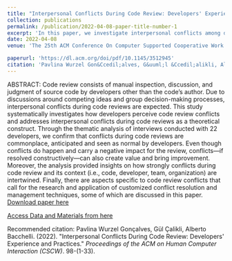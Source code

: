 ```yaml
---
title: "Interpersonal Conflicts During Code Review: Developers' Experience and Practices"
collection: publications
permalink: /publication/2022-04-08-paper-title-number-1
excerpt: 'In this paper, we investigate interpersonal conflicts among developers during code review through the thematic analysis of interviews conducted with 22 developers'
date: 2022-04-08
venue: 'The 25th ACM Conference On Computer Supported Cooperative Work And Social Computing'

paperurl: 'https://dl.acm.org/doi/pdf/10.1145/3512945'
citation: 'Pavlina Wurzel Gon&Ccedil;alves, G&uuml;l &Ccedil;alikli, Alberto Bacchelli. (2022). &quot; Interpersonal Conflicts During Code Review: Developers&apos; Experience and Practices&quot; <i>'Proceedings of the ACM on Human Computer Interaction (CSCW)</i>. 499-511.'
---
```


ABSTRACT:
Code review consists of manual inspection, discussion, and judgment of source code by developers other than the code’s author. Due to discussions around competing ideas and group decision-making processes, interpersonal conflicts during code reviews are expected. This study systematically investigates how developers perceive code review conflicts and addresses interpersonal conflicts during code reviews as a theoretical construct. Through the thematic analysis of interviews conducted with 22 developers, we confirm that conflicts during code reviews are commonplace, anticipated and seen as normal by developers. Even though conflicts do happen and carry a negative impact for the review, conflicts—if resolved constructively—can also create value and bring improvement. Moreover, the analysis provided insights on how strongly conflicts during code review and its context (i.e., code, developer, team, organization) are intertwined. Finally, there are aspects specific to code review conflicts that call for the research and application of customized conflict resolution and management techniques, some of which are discussed in this paper. 
[Download paper here]( https://arxiv.org/pdf/2201.05425.pdf)

[Access Data and Materials from here]( https://zenodo.org/record/5848794#.YlBlGC8w30o)

Recommended citation: Pavlina Wurzel Gon&ccedil;alves, G&uuml;l &Ccedil;alikli, Alberto Bacchelli. (2022). "Interpersonal Conflicts During Code Review: Developers' Experience and Practices." <i>Proceedings of the ACM on Human Computer Interaction (CSCW)</i>. 98-(1-33).
